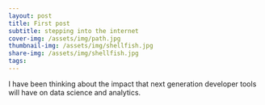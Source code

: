 ```yaml
---
layout: post
title: First post
subtitle: stepping into the internet
cover-img: /assets/img/path.jpg
thumbnail-img: /assets/img/shellfish.jpg
share-img: /assets/img/shellfish.jpg
tags: 
---
```


I have been thinking about the impact that next generation developer tools will have on data science and analytics.
